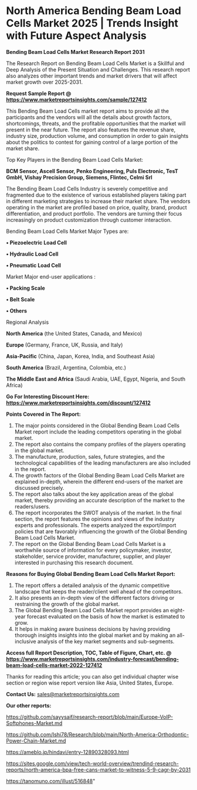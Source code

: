 # North America Bending Beam Load Cells Market 2025 | Trends Insight with Future Aspect Analysis

<strong>Bending Beam Load Cells Market Research Report 2031</strong>

The Research Report on Bending Beam Load Cells Market is a Skillful and Deep Analysis of the Present Situation and Challenges. This research report also analyzes other important trends and market drivers that will affect market growth over 2025-2031.

<strong>Request Sample Report @ <a href=https://www.marketreportsinsights.com/sample/127412>https://www.marketreportsinsights.com/sample/127412</a></strong>

This Bending Beam Load Cells market report aims to provide all the participants and the vendors will all the details about growth factors, shortcomings, threats, and the profitable opportunities that the market will present in the near future. The report also features the revenue share, industry size, production volume, and consumption in order to gain insights about the politics to contest for gaining control of a large portion of the market share.

Top Key Players in the Bending Beam Load Cells Market:

<strong>BCM Sensor, Ascell Sensor, Penko Engineering, Puls Electronic, TesT GmbH, Vishay Precision Group, Siemens, Flintec, Celmi Srl</strong>

The Bending Beam Load Cells Industry is severely competitive and fragmented due to the existence of various established players taking part in different marketing strategies to increase their market share. The vendors operating in the market are profiled based on price, quality, brand, product differentiation, and product portfolio. The vendors are turning their focus increasingly on product customization through customer interaction.

Bending Beam Load Cells Market Major Types are:

<strong>• Piezoelectric Load Cell

• Hydraulic Load Cell

• Pneumatic Load Cell</strong>

Market Major end-user applications :

<strong>• Packing Scale

• Belt Scale

• Others</strong>

Regional Analysis

</u><strong><b>North America</b></strong> (the United States, Canada, and Mexico)

<strong><b>Europe </b></strong>(Germany, France, UK, Russia, and Italy)

<strong><b>Asia-Pacific</b></strong> (China, Japan, Korea, India, and Southeast Asia)

<strong><b>South America</b></strong> (Brazil, Argentina, Colombia, etc.)

<strong><b>The Middle East and Africa</b></strong> (Saudi Arabia, UAE, Egypt, Nigeria, and South Africa)

<strong>Go For Interesting Discount Here: <a href=https://www.marketreportsinsights.com/discount/127412>https://www.marketreportsinsights.com/discount/127412</a></strong>

<strong>Points Covered in The Report:</strong>
<ol>
  <li>The major points considered in the Global Bending Beam Load Cells Market report include the leading competitors operating in the global market.</li>
  <li>The report also contains the company profiles of the players operating in the global market.</li>
  <li>The manufacture, production, sales, future strategies, and the technological capabilities of the leading manufacturers are also included in the report.</li>
  <li>The growth factors of the Global Bending Beam Load Cells Market are explained in-depth, wherein the different end-users of the market are discussed precisely.</li>
  <li>The report also talks about the key application areas of the global market, thereby providing an accurate description of the market to the readers/users.</li>
  <li>The report incorporates the SWOT analysis of the market. In the final section, the report features the opinions and views of the industry experts and professionals. The experts analyzed the export/import policies that are favorably influencing the growth of the Global Bending Beam Load Cells Market.</li>
  <li>The report on the Global Bending Beam Load Cells Market is a worthwhile source of information for every policymaker, investor, stakeholder, service provider, manufacturer, supplier, and player interested in purchasing this research document.</li>
</ol>
<strong>Reasons for Buying Global Bending Beam Load Cells Market Report:</strong>

<ol>
  <li>The report offers a detailed analysis of the dynamic competitive landscape that keeps the reader/client well ahead of the competitors.</li>
  <li>It also presents an in-depth view of the different factors driving or restraining the growth of the global market.</li>
  <li>The Global Bending Beam Load Cells Market report provides an eight-year forecast evaluated on the basis of how the market is estimated to grow.</li>
  <li>It helps in making aware business decisions by having providing thorough insights insights into the global market and by making an all-inclusive analysis of the key market segments and sub-segments.</li>
</ol>
<strong>Access full Report Description, TOC, Table of Figure, Chart, etc. @ <a href=https://www.marketreportsinsights.com/industry-forecast/bending-beam-load-cells-market-2022-127412>https://www.marketreportsinsights.com/industry-forecast/bending-beam-load-cells-market-2022-127412</a></strong>


Thanks for reading this article; you can also get individual chapter wise section or region wise report version like Asia, United States, Europe.

<strong>Contact Us:</strong>
sales@marketreportsinsights.com

<strong>Our other reports:</strong>

<a href=https://github.com/sayysaif/research-report/blob/main/Europe-VoIP-Softphones-Market.md>https://github.com/sayysaif/research-report/blob/main/Europe-VoIP-Softphones-Market.md</a>

<a href=https://github.com/Ishi78/Research/blob/main/North-America-Orthodontic-Power-Chain-Market.md>https://github.com/Ishi78/Research/blob/main/North-America-Orthodontic-Power-Chain-Market.md</a>

<a href=https://ameblo.jp/hindavi/entry-12890328093.html>https://ameblo.jp/hindavi/entry-12890328093.html</a>

<a href=https://sites.google.com/view/tech-world-overview/trendind-research-reports/north-america-bpa-free-cans-market-to-witness-5-9-cagr-by-2031>https://sites.google.com/view/tech-world-overview/trendind-research-reports/north-america-bpa-free-cans-market-to-witness-5-9-cagr-by-2031</a>

<a href=https://tanomuno.com/illust/516848>https://tanomuno.com/illust/516848</a>"
